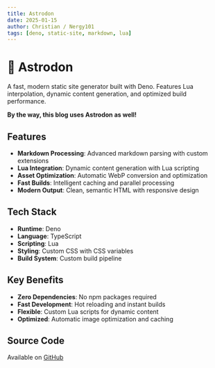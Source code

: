 ```yaml
---
title: Astrodon
date: 2025-01-15
author: Christian / Nergy101
tags: [deno, static-site, markdown, lua]
---
```


# 🌌 Astrodon

A fast, modern static site generator built with Deno. Features Lua interpolation, dynamic content generation, and optimized build performance.

**By the way, this blog uses Astrodon as well!**

## Features

- **Markdown Processing**: Advanced markdown parsing with custom extensions
- **Lua Integration**: Dynamic content generation with Lua scripting
- **Asset Optimization**: Automatic WebP conversion and optimization
- **Fast Builds**: Intelligent caching and parallel processing
- **Modern Output**: Clean, semantic HTML with responsive design

## Tech Stack

- **Runtime**: Deno
- **Language**: TypeScript
- **Scripting**: Lua
- **Styling**: Custom CSS with CSS variables
- **Build System**: Custom build pipeline

## Key Benefits

- **Zero Dependencies**: No npm packages required
- **Fast Development**: Hot reloading and instant builds
- **Flexible**: Custom Lua scripts for dynamic content
- **Optimized**: Automatic image optimization and caching

## Source Code

Available on [GitHub](https://github.com/Nergy101/astrodon)
